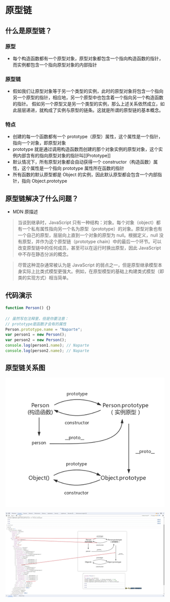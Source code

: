 # 原型链

## 什么是原型链？

### 原型

- 每个构造函数都有一个原型对象，原型对象都包含一个指向构造函数的指针，而实例都包含一个指向原型对象的内部指针

### 原型链

- 假如我们让原型对象等于另一个类型的实例，此时的原型对象将包含一个指向另一个原型的指针，相应地，另一个原型中也包含着一个指向另一个构造函数的指针。 假如另一个原型又是另一个类型的实例，那么上述关系依然成立，如此层层递进，就构成了实例与原型的链条。这就是所谓的原型链的基本概念。

### 特点

- 创建的每一个函数都有一个 prototype（原型）属性，这个属性是一个指针，指向一个对象，即原型对象
- prototype 就是通过调用构造函数而创建的那个对象实例的原型对象，这个实例内部含有的指向原型对象的指针叫[[Prototype]]
- 默认情况下，所有原型对象都会自动获得一个 constructor（构造函数）属性，这个属性是一个指向 prototype 属性所在函数的指针
- 所有函数的默认原型都是 Object 的实例，因此默认原型都会包含一个内部指针，指向 Object.prototype

## 原型链解决了什么问题？

- MDN 原描述

> 当谈到继承时，JavaScript 只有一种结构：对象。每个对象（object）都有一个私有属性指向另一个名为原型（prototype）的对象。原型对象也有一个自己的原型，层层向上直到一个对象的原型为 null。根据定义，null 没有原型，并作为这个原型链（prototype chain）中的最后一个环节。可以改变原型链中的任何成员，甚至可以在运行时换出原型，因此 JavaScript 中不存在静态分派的概念。

> 尽管这种混杂通常被认为是 JavaScript 的弱点之一，但是原型继承模型本身实际上比类式模型更强大。例如，在原型模型的基础上构建类式模型（即类的实现方式）相当简单。

## 代码演示

```javascript
function Person() {}

// 虽然写在注释⾥，但是你要注意：
// prototype是函数才会有的属性
Person.prototype.name = "Naparte";
var person1 = new Person();
var person2 = new Person();
console.log(person1.name); // Naparte
console.log(person2.name); // Naparte
```

## 原型链关系图

![原型链关系](./imgs/prototype.jpg)

![原型链关系](./imgs/control.jpg)
